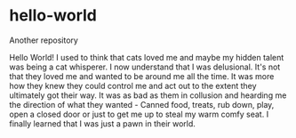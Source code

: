 # hello-world
Another repository

Hello World!
I used to think that cats loved me and maybe my hidden talent was being a cat whisperer.  I now understand that I was delusional.  It's not that they loved me and wanted to be around me all the time.  It was more how they knew they could control me and act out to the extent they ultimately got their way.  It was as bad as them in collusion and hearding me the direction of what they wanted - Canned food, treats, rub down, play, open a closed door or just to get me up to steal my warm comfy seat.  I finally learned that I was just a pawn in their world.
